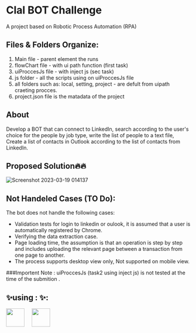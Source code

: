 # Clal BOT Challenge
A project based on Robotic Process Automation (RPA)
## Files & Folders Organize:
1. Main file - parent element the runs  
2. flowChart file - with ui path function (first task)
3. uiProccesJs file - with inject js (sec task)
4. js folder - all the scripts using on uiProccesJs file
5. all folders such as: local, setting, project - are defult from uipath craeting procces. 
6. project.json file is the matadata of the project 

## About 
Develop a BOT that can connect to LinkedIn, search according to the user's choice for the people by job type, write the list of people to a text file, Create a list of contacts in Outlook according to the list of contacts from LinkedIn.

## Proposed Solution🔥🔥
![Screenshot 2023-03-19 014137](https://user-images.githubusercontent.com/48565585/226145681-ac1f3281-6102-4148-9f13-ed95111cb11c.jpg)

## Not Handeled Cases (TO Do):
The bot does not handle the following cases:

- Validation tests for login to linkedin or oulook, it is assumed that a user is automatically registered by Chrome.
- Verifying the data extraction case.
- Page loading time, the assumption is that an operation is step by step and includes uploading the relevant page between a transaction from one page to another.
- The process supports desktop view only, Not supported on mobile view.

###Importent Note : uiProccesJs (task2 using inject js) is not tested at the time of the submition .

## ✨using : ✨:
<img align="left" style="padding-right:10px; margin-right:10px" src="https://cdn.jsdelivr.net/npm/simple-icons@3.13.0/icons/probot.svg" width="50">
<img align="left" style="padding-right:10px;" src="https://cdn.jsdelivr.net/npm/simple-icons@3.13.0/icons/javascript.svg" width="50">

